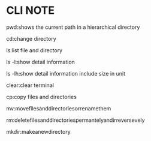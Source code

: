 # CLI NOTE
pwd:shows the current path in a hierarchical directory

cd:change directory

ls:list file and directory

ls -l:show detail information

ls -lh:show detail information include size in unit

clear:clear terminal

cp:copy files and directories

mv:movefilesanddirectoriesorrenamethem

rm:deletefilesanddirectoriespermantelyandirreversevely

mkdir:makeanewdirectory
